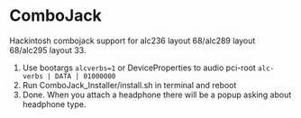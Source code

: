 # ComboJack
Hackintosh combojack support for alc236 layout 68/alc289 layout 68/alc295 layout 33.

1. Use bootargs `alcverbs=1` or DeviceProperties to audio pci-root `alc-verbs | DATA | 01000000`
2. Run ComboJack_Installer/install.sh in terminal and reboot
3. Done. When you attach a headphone there will be a popup asking about headphone type.
